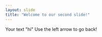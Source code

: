 ```yaml
---
layout: slide
title: "Welcome to our second slide!"
---
```

Your text "hi"
Use the left arrow to go back!
